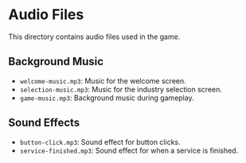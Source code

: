 # Audio Files

This directory contains audio files used in the game.

## Background Music
- `welcome-music.mp3`: Music for the welcome screen.
- `selection-music.mp3`: Music for the industry selection screen.
- `game-music.mp3`: Background music during gameplay.

## Sound Effects
- `button-click.mp3`: Sound effect for button clicks.
- `service-finished.mp3`: Sound effect for when a service is finished.
